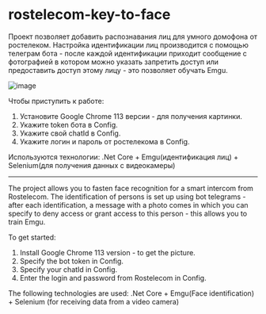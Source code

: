 # rostelecom-key-to-face
Проект позволяет добавить распознавания лиц для умного домофона от ростелеком. Настройка идентификации лиц производится с помощью телеграм бота - после каждой идентификации приходит сообщение с фотографией в котором можно указать запретить доступ или предоставить доступ этому лицу - это позволяет обучать Emgu.

![image](https://github.com/DrLenin/rostelecom-key-to-face/assets/68223185/5a6ffffc-dab0-4c7c-a225-5fa66a7f0e9f)

Чтобы приступить к работе:
1. Установите Google Chrome 113 версии - для получения картинки.
2. Укажите token бота в Config.
3. Укажите свой chatId в Config.
4. Укажите логин и пароль от ростелекома в Config.

Используются технологии: .Net Core + Emgu(идентификация лиц) + Selenium(для получения данных с видеокамеры)

--------

The project allows you to fasten face recognition for a smart intercom from Rostelecom. The identification of persons is set up using bot telegrams - after each identification, a message with a photo comes in which you can specify to deny access or grant access to this person - this allows you to train Emgu.

To get started:
1. Install Google Chrome 113 version - to get the picture.
2. Specify the bot token in Config.
3. Specify your chatId in Config.
4. Enter the login and password from Rostelecom in Config.

The following technologies are used: .Net Core + Emgu(Face identification) + Selenium (for receiving data from a video camera)

